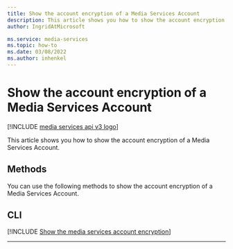 ```yaml
---
title: Show the account encryption of a Media Services Account
description: This article shows you how to show the account encryption of a Media Services Account.
author: IngridAtMicrosoft

ms.service: media-services
ms.topic: how-to
ms.date: 03/08/2022
ms.author: inhenkel
---
```

# Show the account encryption of a Media Services Account

[!INCLUDE [media services api v3 logo](./includes/v3-hr.md)]

This article shows you how to show the account encryption of a Media Services Account.

<!-- NOTE: The following are in the includes folder and are reused in other How To articles. All task based content should be in the includes folder with the task- prefix prepended to the file name. -->

## Methods

You can use the following methods to show the account encryption of a Media Services Account.

## CLI

[!INCLUDE [Show the media services account encryption](./includes/task-show-account-encryption-cli.md)]

---
